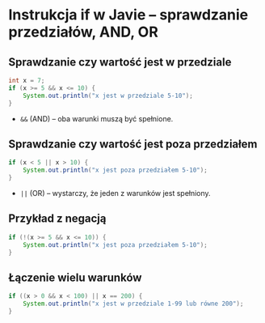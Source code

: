 # Instrukcja if w Javie – sprawdzanie przedziałów, AND, OR

## Sprawdzanie czy wartość jest w przedziale

```java
int x = 7;
if (x >= 5 && x <= 10) {
    System.out.println("x jest w przedziale 5-10");
}
```
- `&&` (AND) – oba warunki muszą być spełnione.

## Sprawdzanie czy wartość jest poza przedziałem

```java
if (x < 5 || x > 10) {
    System.out.println("x jest poza przedziałem 5-10");
}
```
- `||` (OR) – wystarczy, że jeden z warunków jest spełniony.

## Przykład z negacją

```java
if (!(x >= 5 && x <= 10)) {
    System.out.println("x jest poza przedziałem 5-10");
}
```

## Łączenie wielu warunków

```java
if ((x > 0 && x < 100) || x == 200) {
    System.out.println("x jest w przedziale 1-99 lub równe 200");
}
```
